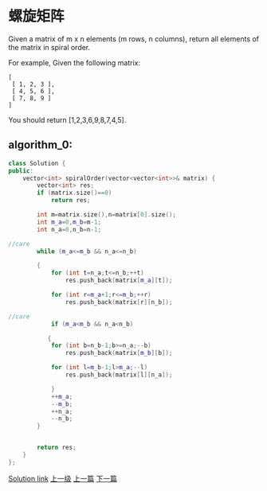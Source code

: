 # 螺旋矩阵

Given a matrix of m x n elements (m rows, n columns), return all elements of the matrix in spiral order.

For example,
Given the following matrix:

```
[
 [ 1, 2, 3 ],
 [ 4, 5, 6 ],
 [ 7, 8, 9 ]
]
```

You should return [1,2,3,6,9,8,7,4,5].

## algorithm_0:
```c++
class Solution {
public:
    vector<int> spiralOrder(vector<vector<int>>& matrix) {
        vector<int> res;
        if (matrix.size()==0)
            return res;

        int m=matrix.size(),n=matrix[0].size();
        int m_a=0,m_b=m-1;
        int n_a=0,n_b=n-1;

//care
        while (m_a<=m_b && n_a<=n_b)

        {
            for (int t=n_a;t<=n_b;++t)
                res.push_back(matrix[m_a][t]);

            for (int r=m_a+1;r<=m_b;++r)
                res.push_back(matrix[r][n_b]);

//care
            if (m_a<m_b && n_a<n_b)

           {               
            for (int b=n_b-1;b>=n_a;--b)
                res.push_back(matrix[m_b][b]);

            for (int l=m_b-1;l>m_a;--l)
                res.push_back(matrix[l][n_a]);

            }
            ++m_a;
            --m_b;
            ++n_a;
            --n_b;
        }


        return res;
    }
};
```


[Solution link](https://leetcode.com/problems/spiral-matrix/solution/)
[上一级](README.md)
[上一篇](Search_in_Rotated_Sorted_Array.md)
[下一篇](Spiral_Matrix_II.md)
